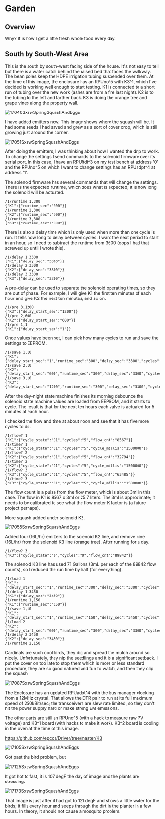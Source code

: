 # Garden

## Overview

Why? It is how I get a little fresh whole food every day. 


## South by South-West Area

This is the south by south-west facing side of the house. It's not easy to tell but there is a water catch behind the raised bed that faces the walkway. The bean poles keep the HDPE irrigation tubing suspended over them. At the time of this image, the enclosure has an RPUno^5 with K3^1, which I've decided is working well enough to start testing. K1 is connected to a short run of tubing over the new work (ashes are from a fire last night). K2 is to the tubing to the left and farther back. K3 is doing the orange tree and grape vines along the property wall.

![17046SxswSpringSquashAndEggs](./Images/17046SxswSpringSquashAndEggs.jpg "17046SxswSpringSquashAndEggs")

I have added emitters now. This image shows where the squash will be. It had some seeds I had saved and grew as a sort of cover crop, which is still growing just around the corner. 

![17051SxswSpringSquashAndEggs](./Images/17051SxswSpringSquashAndEggs.jpg "17051SxswSpringSquashAndEggs")

After doing the emitters, I was thinking about how I wanted the drip to work. To change the settings I send commands to the solenoid firmware over its serial port. In this case, I have an RPUftdi^3 on my test bench at address '0' and the RPUno^5 on which I want to change settings has an RPUadpt^4 at address '1'.

The solenoid firmware has several commands that will change the settings. There is the expected runtime, which does what is expected; it is how long the solenoid will be actuated.

```
/1/runtime 1,300
{"K1":{"runtime_sec":"300"}}
/1/runtime 2,300
{"K2":{"runtime_sec":"300"}}
/1/runtime 3,300
{"K3":{"runtime_sec":"300"}}
```

There is also a delay time which is only used when more than one cycle is run. It tells how long to delay between cycles. I want the next period to start in an hour, so I need to subtract the runtime from 3600 (oops I had that screwed up until I wrote this).

```
/1/delay 1,3300
{"K1":{"delay_sec":"3300"}}
/1/delay 2,3300
{"K2":{"delay_sec":"3300"}}
/1/delay 3,3300
{"K3":{"delay_sec":"3300"}}
```

A pre-delay can be used to separate the solenoid operating times, so they are out of phase. For example, I will give K1 the first ten minutes of each hour and give K2 the next ten minutes, and so on. 

```
/1/pre 3,1200
{"K3":{"delay_start_sec":"1200"}}
/1/pre 2,600
{"K2":{"delay_start_sec":"600"}}
/1/pre 1,1
{"K1":{"delay_start_sec":"1"}}
```

Once values have been set, I can pick how many cycles to run and save the settings to EEPROM. 

```
/1/save 1,10
{"K1":{"delay_start_sec":"1","runtime_sec":"300","delay_sec":"3300","cycles":"10"}}
/1/save 2,10
{"K2":{"delay_start_sec":"600","runtime_sec":"300","delay_sec":"3300","cycles":"10"}}
/1/save 3,10
{"K3":{"delay_start_sec":"1200","runtime_sec":"300","delay_sec":"3300","cycles":"10"}}
```

After the day-night state machine finishes its morning debounce the solenoid state machine values are loaded from EEPROM, and it starts to cycle. The result is that for the next ten hours each valve is actuated for 5 minutes at each hour.

I checked the flow and time at about noon and see that it has five more cycles to do.

```
/1/flow? 1
{"K1":{"cycle_state":"11","cycles":"5","flow_cnt":"8567"}}
/1/time? 1
{"K1":{"cycle_state":"11","cycles":"5","cycle_millis":"1500000"}}
/1/flow? 2
{"K2":{"cycle_state":"11","cycles":"5","flow_cnt":"32794"}}
/1/time? 2
{"K2":{"cycle_state":"11","cycles":"5","cycle_millis":"1500000"}}
/1/flow? 3
{"K3":{"cycle_state":"11","cycles":"5","flow_cnt":"63485"}}
/1/time? 3
{"K3":{"cycle_state":"11","cycles":"5","cycle_millis":"1500000"}}
```

The flow count is a pulse from the flow meter, which is about 3ml in this case. The flow in K1 is 8567 x 3ml or 25.7 liters. The 3ml is approximate; it needs to be calibrated to see what the flow meter K factor is (a future project perhaps).

More squash added under solenoid K2.

![17055SxswSpringSquashAndEggs](./Images/17055SxswSpringSquashAndEggs.jpg "17055SxswSpringSquashAndEggs")

Added four (16L/hr) emitters to the solenoid K2 line, and remove nine (16L/hr) from the solenoid K3 line (orange tree). After running for a day.

```
/1/flow? 3
{"K3":{"cycle_state":"0","cycles":"0","flow_cnt":"89842"}}
```

The solenoid K3 line has used 71 Gallons (3mL per each of the 89842 flow counts), so I reduced the run time by half (for everything).

```
/1/load 1
{"K1":{"delay_start_sec":"1","runtime_sec":"300","delay_sec":"3300","cycles":"10"}}
/1/delay 1,3450
{"K1":{"delay_sec":"3450"}}
/1/runtime 1,150
{"K1":{"runtime_sec":"150"}}
/1/save 1,10
{"K1":{"delay_start_sec":"1","runtime_sec":"150","delay_sec":"3450","cycles":"10"}}
/1/load 2
{"K2":{"delay_start_sec":"600","runtime_sec":"300","delay_sec":"3300","cycles":"10"}}
/1/delay 2,3450
{"K2":{"delay_sec":"3450"}}
/1/runtime 2,150
```

Cardinals are such cool birds, they dig and spread the mulch around so nicely. Unfortunately, they nip the seedlings and it is a significant setback. I put the cover on too late to stop them which is more or less standard procedure, they are so good natured and fun to watch, and then they clip the squash. 

![17087SxswSpringSquashAndEggs](./Images/17087SxswSpringSquashAndEggs.jpg "17087SxswSpringSquashAndEggs")

The Enclosure has an updated RPUadpt^4 with the bus manager clocking from a 12MHz crystal. That allows the DTR pair to run at its full maximum speed of 250kBit/sec; the transceivers are slew rate limited, so they don't hit the power supply hard or make strong EM emissions.

The other parts are still an RPUno^5 (with a hack to measure raw PV voltage) and K3^1 board (with hacks to make it work). K3^2 board is cooling in the oven at the time of this image.

https://github.com/epccs/Driver/tree/master/K3

![17105SxswSpringSquashAndEggs](./Images/17105SxswSpringSquashAndEggs.jpg "17105SxswSpringSquashAndEggs")

Got past the bird problem, but

![17125SxswSpringSquashAndEggs](./Images/17125SxswSpringSquashAndEggs.jpg "17125SxswSpringSquashAndEggs")

It got hot to fast, it is 107 degF the day of image and the plants are stressing. 

![17173SxswSpringSquashAndEggs](./Images/17173SxswSpringSquashAndEggs.jpg "17173SxswSpringSquashAndEggs")

That image is just after it had got to 121 degF and shows a little water for the birds; it fills every hour and seeps through the dirt in the planter in a few hours. In theory, it should not cause a mosquito problem. 



